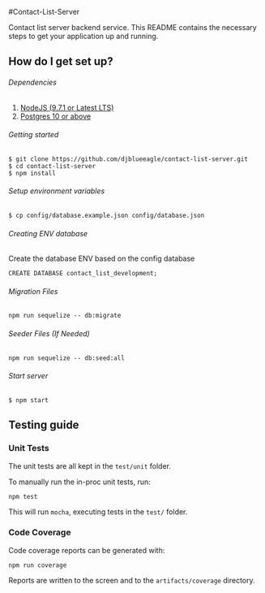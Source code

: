 #Contact-List-Server

Contact list server backend service. This README contains the necessary steps to
get your application up and running.

## How do I get set up?

###### Dependencies

1. [NodeJS (9.7.1 or Latest LTS)](nodejs.org)
2. [Postgres 10 or above](https://www.postgresql.org/)

###### Getting started

```shell
$ git clone https://github.com/djblueeagle/contact-list-server.git
$ cd contact-list-server
$ npm install
```

###### Setup environment variables

```shell
$ cp config/database.example.json config/database.json
```

###### Creating ENV database

Create the database ENV based on the config database 
```
CREATE DATABASE contact_list_development;
```

###### Migration Files

```
npm run sequelize -- db:migrate
```

###### Seeder Files (If Needed)

```
npm run sequelize -- db:seed:all
```

###### Start server

```shell
$ npm start
```

## Testing guide

### Unit Tests

The unit tests are all kept in the `test/unit` folder.

To manually run the in-proc unit tests, run:

```shell
npm test
```

This will run `mocha`, executing tests in the `test/` folder.

### Code Coverage

Code coverage reports can be generated with:

```shell
npm run coverage
```

Reports are written to the screen and to the `artifacts/coverage` directory.
